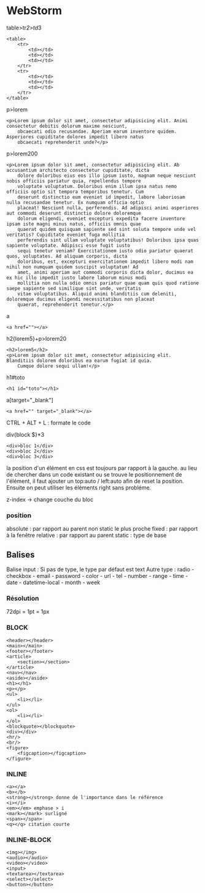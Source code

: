 # WebStorm

table>tr*2>td*3
```
<table>
    <tr>
        <td></td>
        <td></td>
        <td></td>
    </tr>
    <tr>
        <td></td>
        <td></td>
        <td></td>
    </tr>
</table>
```
p>lorem
```
<p>Lorem ipsum dolor sit amet, consectetur adipisicing elit. Animi consectetur debitis dolorum maxime nesciunt,
    obcaecati odio recusandae. Aperiam earum inventore quidem. Asperiores cupiditate dolores impedit libero natus
    obcaecati reprehenderit unde?</p>
```
p>lorem200
```
<p>Lorem ipsum dolor sit amet, consectetur adipisicing elit. Ab accusantium architecto consectetur cupiditate, dicta
    dolore doloribus eius eos illo ipsum iusto, magnam neque nesciunt nobis officiis pariatur quia, repellendus tempore
    voluptate voluptatum. Doloribus enim illum ipsa natus nemo officiis optio sit tempora temporibus tenetur. Cum
    deserunt distinctio eum eveniet id impedit, labore laboriosam nulla recusandae tenetur. Ex numquam officia optio
    placeat! Nesciunt nulla, perferendis. Ad adipisci animi asperiores aut commodi deserunt distinctio dolore doloremque
    dolorum eligendi, eveniet excepturi expedita facere inventore ipsam iste magni minus natus, officiis omnis quae
    quaerat quidem quisquam sapiente sed sint soluta tempore unde vel veritatis? Cupiditate eveniet fuga mollitia
    perferendis sint ullam voluptate voluptatibus! Doloribus ipsa quas sapiente voluptate. Adipisci esse fugit iusto
    sequi tenetur veniam? Exercitationem iusto odio pariatur quaerat quos, voluptates. Ad aliquam corporis, dicta
    doloribus, est, excepturi exercitationem impedit libero modi nam nihil non numquam quidem suscipit voluptatum! Ad
    amet, animi aperiam aut commodi corporis dicta dolor, ducimus ea ex hic illo impedit iusto labore laborum minus modi
    mollitia non nulla odio omnis pariatur quae quam quis quod ratione saepe sapiente sed similique sint unde, veritatis
    vitae voluptatibus. Aliquid animi blanditiis cum deleniti, doloremque ducimus eligendi necessitatibus non placeat
    quaerat, reprehenderit tenetur.</p>
```
a
```
<a href=""></a>
```
h2{lorem5}+p>lorem20
```
<h2>lorem5</h2>
<p>Lorem ipsum dolor sit amet, consectetur adipisicing elit. Blanditiis dolorem doloribus ea earum fugiat id quia.
    Cumque dolore sequi ullam!</p>
```
h1#toto
```
<h1 id="toto"></h1>
```
a[target="_blank"]
```
<a href="" target="_blank"></a>
```
CTRL + ALT + L : formate le code

div{block $}*3
```
<div>bloc 1</div>
<div>bloc 2</div>
<div>bloc 3</div>
```
la position d'un élément en css est toujours par rapport à la gauche. au lieu de chercher dans un code existant ou se trouve le positionnement de l'élément, il faut ajouter un top:auto / left:auto afin de reset la position. Ensuite on peut utiliser les éléments right sans probléme.

z-index -> change couche du bloc

### position
absolute : par rapport au parent non static le plus proche
fixed : par rapport à la fenêtre
relative : par rapport au parent
static : type de base

## Balises
Balise input : Si pas de type, le type par défaut est text
Autre type : radio - checkbox - email - password - color - url - tel - number - range - time - date - datetime-local - month - week

### Résolution 
72dpi = 1pt = 1px

### BLOCK
```
<header></header>
<main></main>
<footer></footer>
<article>
    <section></section>
</article>
<nav></nav>
<aside></aside>
<h1></h1>
<p></p>
<ul>
    <li></li>
</ul>
<ol>
    <li></li>
</ol>
<blockquote></blockquote>
<div></div>
<hr/>
<br/>
<figure>
    <figcaption></figcaption>
</figure>
```
### INLINE
```
<a></a>
<b></b>
<strong></strong> donne de l'importance dans le référence
<i></i>
<em></em> emphase > i
<mark></mark> surligné
<span></span>
<q></q> citation courte
```
### INLINE-BLOCK
```
<img></img>
<audio></audio>
<video></video>
<input>
<textarea></textarea>
<select></select>
<button></button>
```
